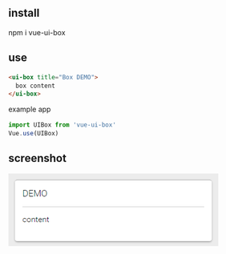 ## install

npm i vue-ui-box

## use

```html
<ui-box title="Box DEMO">
  box content
</ui-box>
```

example app

```js
import UIBox from 'vue-ui-box'
Vue.use(UIBox)
```

## screenshot
![box screen](demo/screenshot/ui-box.png)